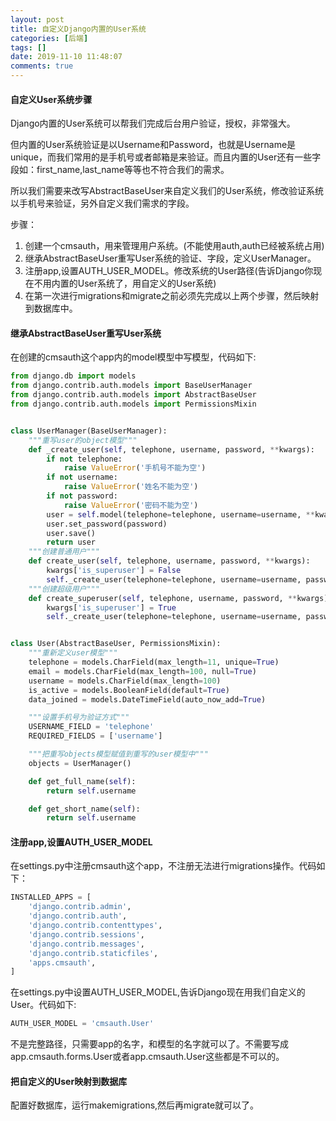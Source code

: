```yaml
---
layout: post
title: 自定义Django内置的User系统
categories: [后端]
tags: []
date: 2019-11-10 11:48:07
comments: true
---
```



#### 自定义User系统步骤
Django内置的User系统可以帮我们完成后台用户验证，授权，非常强大。

但内置的User系统验证是以Username和Password，也就是Username是unique，而我们常用的是手机号或者邮箱是来验证。而且内置的User还有一些字段如：first_name,last_name等等也不符合我们的需求。

所以我们需要来改写AbstractBaseUser来自定义我们的User系统，修改验证系统以手机号来验证，另外自定义我们需求的字段。

步骤：
1. 创建一个cmsauth，用来管理用户系统。(不能使用auth,auth已经被系统占用)
2. 继承AbstractBaseUser重写User系统的验证、字段，定义UserManager。
3. 注册app,设置AUTH_USER_MODEL。修改系统的User路径(告诉Django你现在不用内置的User系统了，用自定义的User系统)
4. 在第一次进行migrations和migrate之前必须先完成以上两个步骤，然后映射到数据库中。

#### 继承AbstractBaseUser重写User系统

在创建的cmsauth这个app内的model模型中写模型，代码如下:


```Python
from django.db import models
from django.contrib.auth.models import BaseUserManager
from django.contrib.auth.models import AbstractBaseUser
from django.contrib.auth.models import PermissionsMixin


class UserManager(BaseUserManager):
    """重写user的object模型"""
    def _create_user(self, telephone, username, password, **kwargs):
        if not telephone:
            raise ValueError('手机号不能为空')
        if not username:
            raise ValueError('姓名不能为空')
        if not password:
            raise ValueError('密码不能为空')
        user = self.model(telephone=telephone, username=username, **kwargs)
        user.set_password(password)
        user.save()
        return user
    """创建普通用户"""
    def create_user(self, telephone, username, password, **kwargs):
        kwargs['is_superuser'] = False
        self._create_user(telephone=telephone, username=username, password=password, **kwargs)
    """创建超级用户"""
    def create_superuser(self, telephone, username, password, **kwargs):
        kwargs['is_superuser'] = True
        self._create_user(telephone=telephone, username=username, password=password, **kwargs)


class User(AbstractBaseUser, PermissionsMixin):
    """重新定义user模型"""
    telephone = models.CharField(max_length=11, unique=True)
    email = models.CharField(max_length=100, null=True)
    username = models.CharField(max_length=100)
    is_active = models.BooleanField(default=True)
    data_joined = models.DateTimeField(auto_now_add=True)

    """设置手机号为验证方式"""
    USERNAME_FIELD = 'telephone'
    REQUIRED_FIELDS = ['username']

    """把重写objects模型赋值到重写的user模型中"""
    objects = UserManager()

    def get_full_name(self):
        return self.username

    def get_short_name(self):
        return self.username

```


#### 注册app,设置AUTH_USER_MODEL

在settings.py中注册cmsauth这个app，不注册无法进行migrations操作。代码如下：

```Python
INSTALLED_APPS = [
    'django.contrib.admin',
    'django.contrib.auth',
    'django.contrib.contenttypes',
    'django.contrib.sessions',
    'django.contrib.messages',
    'django.contrib.staticfiles',
    'apps.cmsauth',
]
```

在settings.py中设置AUTH_USER_MODEL,告诉Django现在用我们自定义的User。代码如下:

```Python
AUTH_USER_MODEL = 'cmsauth.User'
```

不是完整路径，只需要app的名字，和模型的名字就可以了。不需要写成app.cmsauth.forms.User或者app.cmsauth.User这些都是不可以的。


#### 把自定义的User映射到数据库

配置好数据库，运行makemigrations,然后再migrate就可以了。




